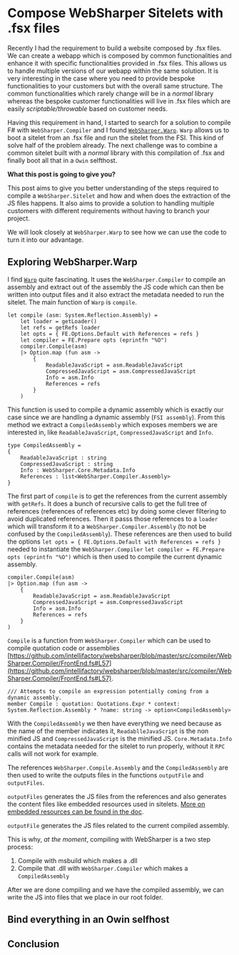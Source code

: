 # Compose WebSharper Sitelets with .fsx files

Recently I had the requirement to build a website composed by .fsx files.
We can create a webapp which is composed by common functionalities and enhance it with specific functionalities provided in .fsx files.
This allows us to handle multiple versions of our webapp within the same solution.
It is very interesting in the case where you need to provide bespoke functionalities to your customers but with the overall same structure.
The common functionalities which rarely change will be in a _normal_ library whereas the bespoke customer functionalities will live in .fsx files which are easily _scriptable/throwable_ based on customer needs.

Having this requirement in hand, I started to search for a solution to compile F# with `WebSharper.Compiler` and I found [`WebSharper.Warp`](https://github.com/intellifactory/websharper.warp).
`Warp` allows us to boot a sitelet from an .fsx file and run the sitelet from the FSI. This kind of solve half of the problem already.
The next challenge was to combine a common sitelet built with a _normal_ library with this compilation of .fsx and finally boot all that in a `Owin` selfthost.

__What this post is going to give you?__

This post aims to give you better understanding of the steps required to compile a `WebSharper.Sitelet` and how and when does the extraction of the JS files happens.
It also aims to provide a solution to handling multiple customers with different requirements without having to branch your project.

We will look closely at `WebSharper.Warp` to see how we can use the code to turn it into our advantage.

## Exploring WebSharper.Warp

I find [`Warp`](https://github.com/intellifactory/websharper.warp/blob/master/WebSharper.Warp/Warp.fs)
 quite fascinating. It uses the `WebSharper.Compiler` to compile an assembly and extract out of the assembly the JS code which can then be written into output files and it also extract the metadata needed to run the sitelet.
 The main function of `Warp` is `compile`.

```
let compile (asm: System.Reflection.Assembly) =
    let loader = getLoader()
    let refs = getRefs loader
    let opts = { FE.Options.Default with References = refs }
    let compiler = FE.Prepare opts (eprintfn "%O")
    compiler.Compile(asm)
    |> Option.map (fun asm ->
        {
            ReadableJavaScript = asm.ReadableJavaScript
            CompressedJavaScript = asm.CompressedJavaScript
            Info = asm.Info
            References = refs
        }
    )
```

This function is used to compile a dynamic assembly which is exactly our case since we are handling a dynamic assembly (`FSI assembly`).
From this method we extract a `CompiledAssembly` which exposes members we are interested in, like `ReadableJavaScript`, `CompressedJavaScript` and `Info`.

```    
type CompiledAssembly =
{
    ReadableJavaScript : string
    CompressedJavaScript : string
    Info : WebSharper.Core.Metadata.Info
    References : list<WebSharper.Compiler.Assembly>
}
```

The first part of `compile` is to get the references from the current assembly with `getRefs`.
It does a bunch of recursive calls to get the full tree of references (references of references etc) by doing some clever filtering to avoid duplicated references.
Then it passs those references to a `loader` which will transform it to a `WebSharper.Compiler.Assembly` (to not be confused by the `CompiledAssembly`).
These references are then used to build the options `let opts = { FE.Options.Default with References = refs }` 
needed to instantiate the `WebSharper.Compiler` `let compiler = FE.Prepare opts (eprintfn "%O")` which is then used to compile the current dynamic assembly.

```
compiler.Compile(asm)
|> Option.map (fun asm ->
    {
        ReadableJavaScript = asm.ReadableJavaScript
        CompressedJavaScript = asm.CompressedJavaScript
        Info = asm.Info
        References = refs
    }
)
```

`Compile` is a function from `WebSharper.Compiler` which can be used to compile quotation code or assemblies [https://github.com/intellifactory/websharper/blob/master/src/compiler/WebSharper.Compiler/FrontEnd.fs#L57](https://github.com/intellifactory/websharper/blob/master/src/compiler/WebSharper.Compiler/FrontEnd.fs#L57).

```
/// Attempts to compile an expression potentially coming from a dynamic assembly.
member Compile : quotation: Quotations.Expr * context: System.Reflection.Assembly * ?name: string -> option<CompiledAssembly>
```

With the `CompiledAssembly` we then have everything we need because as the name of the member indicates it, `ReadablleJavaScript` is the non minified JS and `CompressedJavaScript` is the minified JS.
`Core.Metadata.Info` contains the metadata needed for the sitelet to run properly, without it `RPC` calls will not work for example.

The references `WebSharper.Compile.Assembly` and the `CompiledAssembly` are then used to write the outputs files in the functions `outputFile` and `outputFiles`.

`outputFiles` generates the JS files from the references and also generates the content files like embedded resources used in sitelets. [More on embedded resources can be found in the doc](http://www.websharper.com/docs/resources).

`outputFile` generates the JS files related to the current compiled assembly.

This is why, _at the moment_, compiling with WebSharper is a two step process:
 1. Compile with msbuild which makes a .dll
 2. Compile that .dll with `WebSharper.Compiler` which makes a `CompiledAssembly`

After we are done compiling and we have the compiled assembly, we can write the JS into files that we place in our root folder.


## Bind everything in an Owin selfhost

## Conclusion
